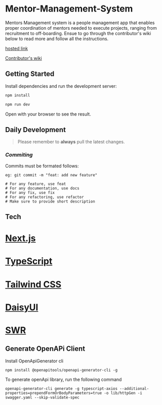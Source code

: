 # Mentor-Management-System

Mentors Management system is a people management app that enables proper
coordination of mentors needed to execute projects, ranging from recruitment to off-boarding. Ensue to go through the contributor's wiki below to read more and follow all the instructions.

[hosted link](https://mentor-management-system-team-7-fj6dqhmgi-codehouze.vercel.app/)

[Contributor's wiki](https://github.com/ALCOpenSource/Mentor-Management-System-Team-7/wiki)

## Getting Started

Install dependencies and run the development server:

```bash
npm install

npm run dev
```

Open with your browser to see the result.

## Daily Development

> Please remember to **always** pull the latest changes.

### _Commiting_

Commits must be formated follows:

```console
eg: git commit -m "feat: add new feature"

# For any feature, use feat
# For any documentation, use docs
# For any fix, use fix
# For any refactoring, use refactor
# Make sure to provide short description
```

## Tech

# [Next.js](https://nextjs.org/)

# [TypeScript](https://www.typescriptlang.org/)

# [Tailwind CSS](https://tailwindcss.com/)

# [DaisyUI](https://daisyui.com/)

# [SWR](https://swr.vercel.app/)

## Generate OpenAPi Client

Install OpenApiGenerator cli

```
npm install @openapitools/openapi-generator-cli -g

```

To generate openApi library, run the following command

```
openapi-generator-cli generate -g typescript-axios --additional-properties=prependFormOrBodyParameters=true -o lib/httpGen -i swagger.yaml --skip-validate-spec

```
